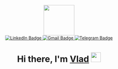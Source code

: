 <div id="header" align="center">
  <img src="https://media.giphy.com/media/gjrYDwbjnK8x36xZIO/giphy.gif" width="100"/>
  <div id="badges">
  <a href="https://www.linkedin.com/in/%D0%B2%D0%BB%D0%B0%D0%B4-%D0%BB%D1%8F%D1%85%D0%BE%D0%B2%D0%B8%D1%87-217142281?utm_source=share&utm_campaign=share_via&utm_content=profile&utm_medium=android_app">
    <img src="https://img.shields.io/badge/LinkedIn-blue?logo=linkedin&logoColor=white&style=for-the-badge" alt="LinkedIn Badge"/>
  </a>
  <a href="https://www.belouskovlad@gmail.com/">
    <img src="https://img.shields.io/badge/Gmail-red?style=for-the-badge&logo=Gmail&logoColor=white" alt="Gmail Badge"/>
  </a>
  <a href="https://t.me/belouskovlad">
    <img src="https://img.shields.io/badge/Telegram-blue?style=for-the-badge&logo=Telegram&logoColor=white" alt="Telegram Badge"/>
  </a>
  </div>
  <img src="https://komarev.com/ghpvc/?username=Bugs-Production&style=flat-square&color=blue" alt=""/>
  <h1 align="center">Hi there, I'm <a href="#" target="_blank">Vlad</a> 
  <img src="https://github.com/blackcater/blackcater/raw/main/images/Hi.gif" height="32"/></h1>
</div>
